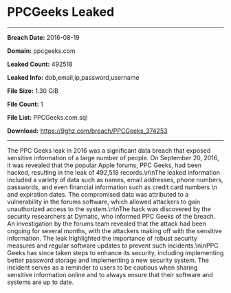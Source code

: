 # PPCGeeks Leaked

------------
**Breach Date:** 2016-08-19

**Domain:** ppcgeeks.com

**Leaked Count:** 492518

**Leaked Info:** dob,email,ip,password,username

**File Size:** 1.30 GiB

**File Count:** 1

**File List:** PPCGeeks.com.sql

**Download:** https://9ghz.com/breach/PPCGeeks_374253

------------
The PPC Geeks leak in 2016 was a significant data breach that exposed sensitive information of a large number of people. On September 20, 2016, it was revealed that the popular Apple forums, PPC Geeks, had been hacked, resulting in the leak of 492,518 records.\n\nThe leaked information included a variety of data such as names, email addresses, phone numbers, passwords, and even financial information such as credit card numbers \n and expiration dates. The compromised data was attributed to a vulnerability in the forums software, which allowed attackers to gain unauthorized access to the system.\n\nThe hack was discovered by the security researchers at Dymatic, who informed PPC Geeks of the breach. An investigation by the forums team revealed that the attack had been ongoing for several months, with the attackers making off with the sensitive information. The leak highlighted the importance of robust security measures and regular software updates to prevent such incidents.\n\nPPC Geeks has since taken steps to enhance its security, including implementing better password storage and implementing a new security system. The incident serves as a reminder to users to be cautious when sharing sensitive information online and to always ensure that their software and systems are up to date.
